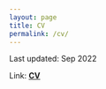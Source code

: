```yaml
---
layout: page
title: CV
permalink: /cv/ 
---
```

Last updated: Sep 2022

<!-- <object data="{{site.url}}/assets/pdfs/Mihir_CV.pdf" width="800" height="800" type='application/pdf'></object> -->

Link: [**CV**]({{site.url}}/assets/pdfs/Mihir_Kavishwar_Academic_CV.pdf) 
<!-- [CV](https://drive.google.com/file/d/1pMiN1xyMyV9UXPfaX-jo72ttvMhQbYMQ/view?usp=sharing) (last updated: July 2021) -->




